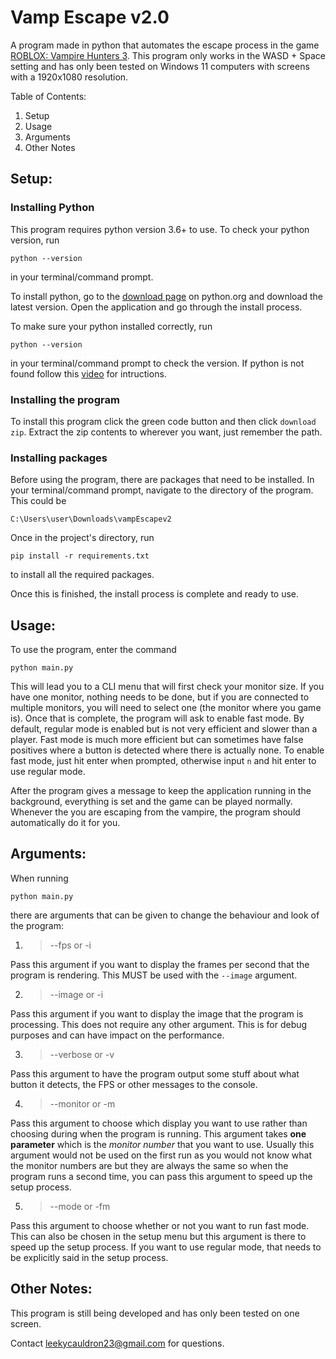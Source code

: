 # **Vamp Escape v2.0**

A program made in python that automates the escape process in the game [ROBLOX: Vampire Hunters 3](https://www.roblox.com/games/1240644540/Vampire-Hunters-3). This program only works in the WASD + Space setting and has only been tested on Windows 11 computers with screens with a 1920x1080 resolution.

Table of Contents:
1. Setup
2. Usage
3. Arguments
4. Other Notes


## **Setup:**

### Installing Python
This program requires python version 3.6+ to use. To check your python version, run 
```console 
python --version
``` 
in your terminal/command prompt.

To install python, go to the [download page](https://www.python.org/downloads/) on python.org and download the latest version. Open the application and go through the install process.

To make sure your python installed correctly, run 
```console 
python --version
``` 
 in your terminal/command prompt to check the version. If python is not found follow this [video](https://youtu.be/EU8L9SMH8K0) for intructions.


### Installing the program
To install this program click the green code button and then click `download zip`. Extract the zip contents to wherever you want, just remember the path.

### Installing packages
Before using the program, there are packages that need to be installed. In your terminal/command prompt, navigate to the directory of the program. This could be 
```console
C:\Users\user\Downloads\vampEscapev2
```

Once in the project's directory, run
```console
pip install -r requirements.txt
```
to install all the required packages.

Once this is finished, the install process is complete and ready to use.

## **Usage:**
To use the program, enter the command
```console
python main.py
```
This will lead you to a CLI menu that will first check your monitor size. If you have one monitor, nothing needs to be done, but if you are connected to multiple monitors, you will need to select one (the monitor where you game is). Once that is complete, the program will ask to enable fast mode. By default, regular mode is enabled but is not very efficient and slower than a player. Fast mode is much more efficient but can sometimes have false positives where a button is detected where there is actually none. To enable fast mode, just hit enter when prompted, otherwise input `n` and hit enter to use regular mode.

After the program gives a message to keep the application running in the background, everything is set and the game can be played normally. Whenever the you are escaping from the vampire, the program should automatically do it for you.

## **Arguments:**
When running
```console
python main.py
```
there are arguments that can be given to change the behaviour and look of the program:

1. > --fps or -i

Pass this argument if you want to display the frames per second that the program is rendering. This MUST be used with the `--image` argument.

2. > --image or -i

Pass this argument if you want to display the image that the program is processing. This does not require any other argument. This is for debug purposes and can have impact on the performance.

3. > --verbose or -v

Pass this argument to have the program output some stuff about what button it detects, the FPS or other messages to the console.

4. > --monitor or -m

Pass this argument to choose which display you want to use rather than choosing during when the program is running.
This argument takes **one parameter** which is the *monitor number* that you want to use. Usually this argument would not be used on the first run as you would not know what the monitor numbers are but they are always the same so when the program runs a second time, you can pass this argument to speed up the setup process.


5. > --mode or -fm

Pass this argument to choose whether or not you want to run fast mode. This can also be chosen in the setup menu but this argument is there to speed up the setup process. If you want to use regular mode, that needs to be explicitly said in the setup process.


## **Other Notes:**

This program is still being developed and has only been tested on one screen.

Contact [leekycauldron23@gmail.com](mailto:leekycauldron23@gmail.com) for questions.